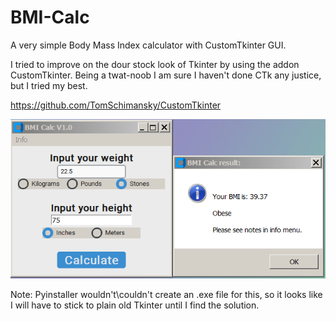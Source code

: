 # BMI-Calc
A very simple Body Mass Index calculator with CustomTkinter GUI. 

I tried to improve on the dour stock look of Tkinter by using the addon CustomTkinter.
Being a twat-noob I am sure I haven't done CTk any justice, but I tried my best.

https://github.com/TomSchimansky/CustomTkinter

![Alt Text](https://github.com/Steve-Shambles/BMI-Calc/blob/main/bmi-calc-v1.png)

Note: Pyinstaller wouldn't\couldn't create an .exe file for this, so it looks like I will have to stick to plain old Tkinter until I find the solution.
